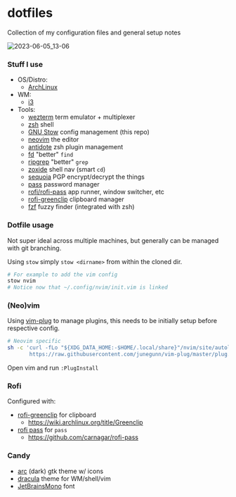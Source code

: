 # dotfiles

Collection of my configuration files and general setup notes

![2023-06-05_13-06](https://github.com/tsoporan/dotfiles/assets/130991/12b55350-cebd-4758-b827-37058f1be4a5)


### Stuff I use

- OS/Distro:
    - [ArchLinux](https://www.archlinux.org/)
- WM:
    - [i3](https://i3wm.org/)
- Tools: 
  - [wezterm](https://wezfurlong.org/wezterm/) term emulator + multiplexer
  - [zsh](https://en.wikipedia.org/wiki/Z_shell) shell
  - [GNU Stow](https://www.gnu.org/software/stow/) config management (this repo)
  - [neovim](https://neovim.io/) the editor
  - [antidote](https://github.com/mattmc3/antidote) zsh plugin management
  - [fd](https://github.com/sharkdp/fd) "better" `find`
  - [ripgrep](https://github.com/BurntSushi/ripgrep) "better" `grep`
  - [zoxide](https://github.com/ajeetdsouza/zoxide) shell nav (smart `cd`)
  - [sequoia](https://sequoia-pgp.org/) PGP encrypt/decrypt the things
  - [pass](https://www.passwordstore.org/) password manager
  - [rofi/rofi-pass](https://github.com/DaveDavenport/rofi) app runner, window switcher, etc
  - [rofi-greenclip](https://github.com/erebe/greenclip) clipboard manager
  - [fzf](https://github.com/junegunn/fzf) fuzzy finder (integrated with zsh)




### Dotfile usage

Not super ideal across multiple machines, but generally can be managed with git branching.

Using `stow` simply `stow <dirname>` from within the cloned dir.

```bash
# For example to add the vim config
stow nvim 
# Notice now that ~/.config/nvim/init.vim is linked
```


### (Neo)vim

Using [vim-plug](https://github.com/junegunn/vim-plug) to manage plugins, this needs to be initially setup before respective config.


```bash
# Neovim specific
sh -c 'curl -fLo "${XDG_DATA_HOME:-$HOME/.local/share}"/nvim/site/autoload/plug.vim --create-dirs \
       https://raw.githubusercontent.com/junegunn/vim-plug/master/plug.vim'
```

Open vim and run `:PlugInstall`


### Rofi

Configured with:
- [rofi-greenclip](https://github.com/erebe/greenclip) for clipboard
    - https://wiki.archlinux.org/title/Greenclip
- [rofi pass](https://github.com/carnager/rofi-pass) for `pass`
    - https://github.com/carnagar/rofi-pass

### Candy

- [arc](https://github.com/horst3180/arc-theme) (dark) gtk theme w/ icons
- [dracula](https://draculatheme.com/) theme for WM/shell/vim
- [JetBrainsMono](https://www.jetbrains.com/lp/mono/) font
